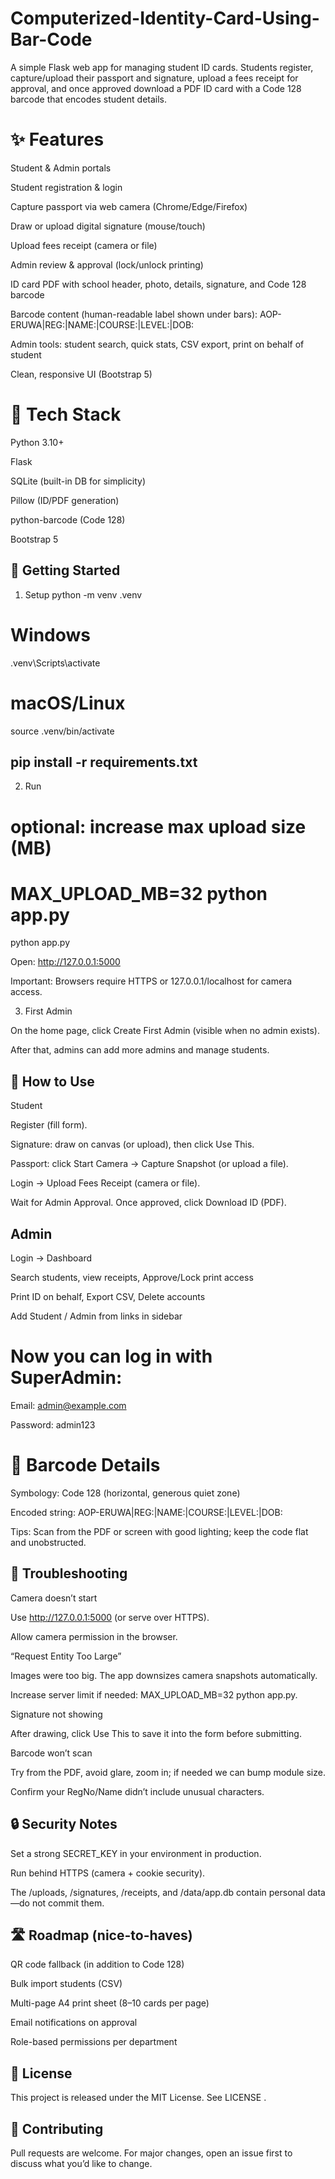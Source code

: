 # Computerized-Identity-Card-Using-Bar-Code
A simple Flask web app for managing student ID cards. Students register, capture/upload their passport and signature, upload a fees receipt for approval, and once approved download a PDF ID card with a Code 128 barcode that encodes student details.

# ✨ Features

Student & Admin portals

Student registration & login

Capture passport via web camera (Chrome/Edge/Firefox)

Draw or upload digital signature (mouse/touch)

Upload fees receipt (camera or file)

Admin review & approval (lock/unlock printing)

ID card PDF with school header, photo, details, signature, and Code 128 barcode

Barcode content (human-readable label shown under bars):
AOP-ERUWA|REG:<reg>|NAME:<name>|COURSE:<course>|LEVEL:<level>|DOB:<dob>

Admin tools: student search, quick stats, CSV export, print on behalf of student

Clean, responsive UI (Bootstrap 5)

# 🧰 Tech Stack

Python 3.10+

Flask

SQLite (built-in DB for simplicity)

Pillow (ID/PDF generation)

python-barcode (Code 128)

Bootstrap 5

## 🚀 Getting Started
1) Setup
python -m venv .venv
# Windows
.venv\Scripts\activate
# macOS/Linux
source .venv/bin/activate

## pip install -r requirements.txt

2) Run
# optional: increase max upload size (MB)
# MAX_UPLOAD_MB=32 python app.py
python app.py

Open: http://127.0.0.1:5000

Important: Browsers require HTTPS or 127.0.0.1/localhost for camera access.

3) First Admin

On the home page, click Create First Admin (visible when no admin exists).

After that, admins can add more admins and manage students.

## 🧭 How to Use
Student

Register (fill form).

Signature: draw on canvas (or upload), then click Use This.

Passport: click Start Camera → Capture Snapshot (or upload a file).

Login → Upload Fees Receipt (camera or file).

Wait for Admin Approval. Once approved, click Download ID (PDF).

## Admin

Login → Dashboard

Search students, view receipts, Approve/Lock print access

Print ID on behalf, Export CSV, Delete accounts

Add Student / Admin from links in sidebar


# Now you can log in with SuperAdmin:

Email: admin@example.com

Password: admin123

# 🧾 Barcode Details

Symbology: Code 128 (horizontal, generous quiet zone)

Encoded string:
AOP-ERUWA|REG:<reg>|NAME:<name>|COURSE:<course>|LEVEL:<level>|DOB:<dob>

Tips: Scan from the PDF or screen with good lighting; keep the code flat and unobstructed.

## 🧪 Troubleshooting

Camera doesn’t start

Use http://127.0.0.1:5000
 (or serve over HTTPS).

Allow camera permission in the browser.

“Request Entity Too Large”

Images were too big. The app downsizes camera snapshots automatically.

Increase server limit if needed: MAX_UPLOAD_MB=32 python app.py.

Signature not showing

After drawing, click Use This to save it into the form before submitting.

Barcode won’t scan

Try from the PDF, avoid glare, zoom in; if needed we can bump module size.

Confirm your RegNo/Name didn’t include unusual characters.

## 🔒 Security Notes

Set a strong SECRET_KEY in your environment in production.

Run behind HTTPS (camera + cookie security).

The /uploads, /signatures, /receipts, and /data/app.db contain personal data—do not commit them.

## 🛣️ Roadmap (nice-to-haves)

QR code fallback (in addition to Code 128)

Bulk import students (CSV)

Multi-page A4 print sheet (8–10 cards per page)

Email notifications on approval

Role-based permissions per department

## 📝 License

This project is released under the MIT License. See LICENSE
.

## 🤝 Contributing

Pull requests are welcome. For major changes, open an issue first to discuss what you’d like to change.
